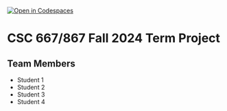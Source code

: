 [![Open in Codespaces](https://classroom.github.com/assets/launch-codespace-2972f46106e565e64193e422d61a12cf1da4916b45550586e14ef0a7c637dd04.svg)](https://classroom.github.com/open-in-codespaces?assignment_repo_id=17596185)
# CSC 667/867 Fall 2024 Term Project

## Team Members

- Student 1
- Student 2
- Student 3
- Student 4
